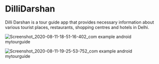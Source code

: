 # DilliDarshan
Dilli Darshan is a tour guide app that provides necessary information about various tourist places, restaurants, shopping centres and hotels in Delhi.


![Screenshot_2020-08-11-18-51-16-402_com example android mytourguide](https://user-images.githubusercontent.com/65164844/89905853-45602780-dc08-11ea-8e20-1375125591ec.jpg)


![Screenshot_2020-08-11-19-25-53-752_com example android mytourguide](https://user-images.githubusercontent.com/65164844/89906387-f49cfe80-dc08-11ea-869a-e0d2c52eec8d.jpg)
